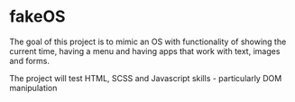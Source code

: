 # fakeOS

The goal of this project is to mimic an OS with functionality of showing the current time, having a menu and having apps that work with text, images and forms.

The project will test HTML, SCSS and Javascript skills - particularly DOM manipulation
